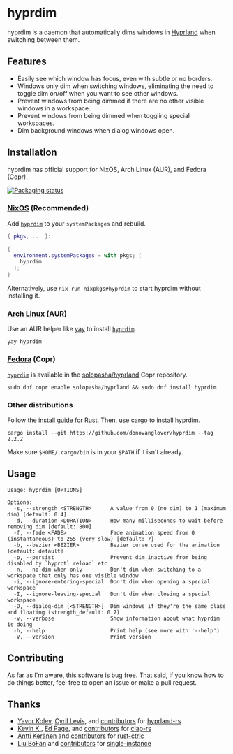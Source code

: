 # hyprdim

hyprdim is a daemon that automatically dims windows in [Hyprland](https://hyprland.org/) when switching between them.

## Features

- Easily see which window has focus, even with subtle or no borders.
- Windows only dim when switching windows, eliminating the need to toggle dim on/off when you want to see other windows.
- Prevent windows from being dimmed if there are no other visible windows in a workspace.
- Prevent windows from being dimmed when toggling special workspaces.
- Dim background windows when dialog windows open.

## Installation

hyprdim has official support for NixOS, Arch Linux (AUR), and Fedora (Copr).

[![Packaging status](https://repology.org/badge/vertical-allrepos/hyprdim.svg)](https://repology.org/project/hyprdim/versions)

### [NixOS](https://nixos.wiki/wiki/Overview_of_the_NixOS_Linux_distribution) (Recommended)

Add [`hyprdim`](https://search.nixos.org/packages?channel=unstable&query=hyprdim) to your `systemPackages` and rebuild.

```nix
{ pkgs, ... }:

{
  environment.systemPackages = with pkgs; [
    hyprdim
  ];
}
```

Alternatively, use `nix run nixpkgs#hyprdim` to start hyprdim without installing it.

### [Arch Linux](https://archlinux.org/) (AUR)

Use an AUR helper like [yay](https://github.com/Jguer/yay) to install [`hyprdim`](https://aur.archlinux.org/packages/hyprdim).

```fish
yay hyprdim
```

### [Fedora](https://fedoraproject.org/) (Copr)

[`hyprdim`](https://copr.fedorainfracloud.org/coprs/solopasha/hyprland/package/hyprdim) is available in the [solopasha/hyprland](https://copr.fedorainfracloud.org/coprs/solopasha/hyprland) Copr repository.

```fish
sudo dnf copr enable solopasha/hyprland && sudo dnf install hyprdim
```

### Other distributions

Follow the [install guide](https://www.rust-lang.org/tools/install) for Rust. Then, use cargo to install hyprdim.

```fish
cargo install --git https://github.com/donovanglover/hyprdim --tag 2.2.2
```

Make sure `$HOME/.cargo/bin` is in your `$PATH` if it isn't already.

## Usage

```man
Usage: hyprdim [OPTIONS]

Options:
  -s, --strength <STRENGTH>      A value from 0 (no dim) to 1 (maximum dim) [default: 0.4]
  -d, --duration <DURATION>      How many milliseconds to wait before removing dim [default: 800]
  -f, --fade <FADE>              Fade animation speed from 0 (instantaneous) to 255 (very slow) [default: 7]
  -b, --bezier <BEZIER>          Bezier curve used for the animation [default: default]
  -p, --persist                  Prevent dim_inactive from being disabled by `hyprctl reload` etc
  -n, --no-dim-when-only         Don't dim when switching to a workspace that only has one visible window
  -i, --ignore-entering-special  Don't dim when opening a special workspace
  -I, --ignore-leaving-special   Don't dim when closing a special workspace
  -D, --dialog-dim [<STRENGTH>]  Dim windows if they're the same class and floating (strength_default: 0.7)
  -v, --verbose                  Show information about what hyprdim is doing
  -h, --help                     Print help (see more with '--help')
  -V, --version                  Print version
```

## Contributing

As far as I'm aware, this software is bug free. That said, if you know how to do things better, feel free to open an issue or make a pull request.

## Thanks

- [Yavor Kolev](https://github.com/yavko), [Cyril Levis](https://github.com/cyrinux), and [contributors](https://github.com/hyprland-community/hyprland-rs/graphs/contributors) for [hyprland-rs](https://github.com/hyprland-community/hyprland-rs)
- [Kevin K.](https://github.com/kbknapp), [Ed Page](https://github.com/epage), and [contributors](https://github.com/clap-rs/clap/graphs/contributors) for [clap-rs](https://github.com/clap-rs/clap)
- [Antti Keränen](https://github.com/Detegr) and [contributors](https://github.com/Detegr/rust-ctrlc/graphs/contributors) for [rust-ctrlc](https://github.com/Detegr/rust-ctrlc)
- [Liu BoFan](https://github.com/WLBF) and [contributors](https://github.com/WLBF/single-instance/graphs/contributors) for [single-instance](https://github.com/WLBF/single-instance)
